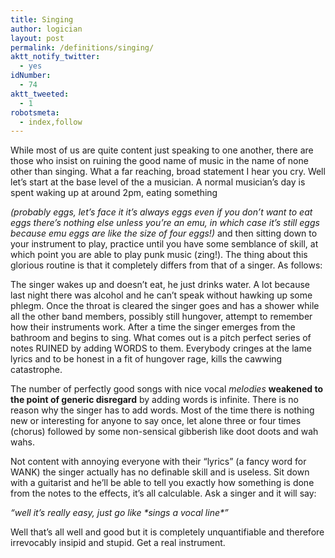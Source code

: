 ```yaml
---
title: Singing
author: logician
layout: post
permalink: /definitions/singing/
aktt_notify_twitter:
  - yes
idNumber:
  - 74
aktt_tweeted:
  - 1
robotsmeta:
  - index,follow
---
```

While most of us are quite content<!--more--> just speaking to one another, there are those who insist on ruining the good name of music in the name of none other than singing. What a far reaching, broad statement I hear you cry. Well let&#8217;s start at the base level of the a musician. A normal musician&#8217;s day is spent waking up at around 2pm, eating something 

*(probably eggs, let&#8217;s face it it&#8217;s always eggs even if you don&#8217;t want to eat eggs there&#8217;s nothing else unless you&#8217;re an emu, in which case it&#8217;s still eggs because emu eggs are like the size of four eggs!)* and then sitting down to your instrument to play, practice until you have some semblance of skill, at which point you are able to play punk music (zing!). The thing about this glorious routine is that it completely differs from that of a singer. As follows:

The singer wakes up and doesn&#8217;t eat, he just drinks water. A lot because last night there was alcohol and he can&#8217;t speak without hawking up some phlegm. Once the throat is cleared the singer goes and has a shower while all the other band members, possibly still hungover, attempt to remember how their instruments work. After a time the singer emerges from the bathroom and begins to sing. What comes out is a pitch perfect series of notes RUINED by adding WORDS to them. Everybody cringes at the lame lyrics and to be honest in a fit of hungover rage, kills the cawwing catastrophe.

The number of perfectly good songs with nice vocal *melodies* **weakened to the point of generic disregard** by adding words is infinite. There is no reason why the singer has to add words. Most of the time there is nothing new or interesting for anyone to say once, let alone three or four times (chorus) followed by some non-sensical gibberish like doot doots and wah wahs.

Not content with annoying everyone with their &#8220;lyrics&#8221; (a fancy word for WANK) the singer actually has no definable skill and is useless. Sit down with a guitarist and he&#8217;ll be able to tell you exactly how something is done from the notes to the effects, it&#8217;s all calculable. Ask a singer and it will say:

*&#8220;well it&#8217;s really easy, just go like \*sings a vocal line\*&#8221;*

Well that&#8217;s all well and good but it is completely unquantifiable and therefore irrevocably insipid and stupid. Get a real instrument.
